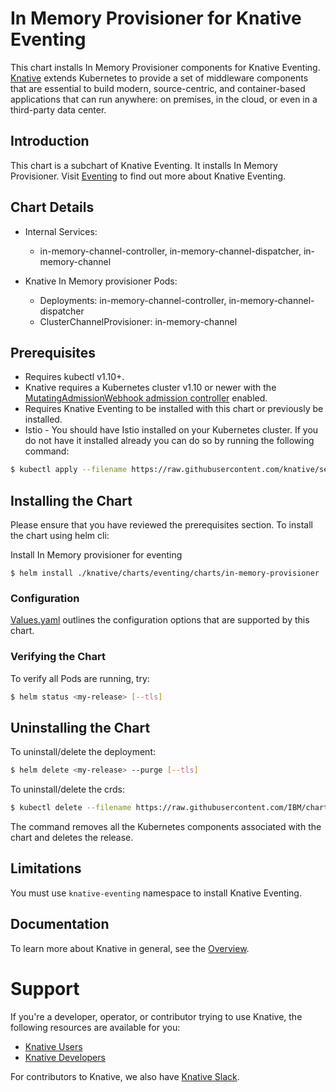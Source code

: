 # In Memory Provisioner for Knative Eventing

This chart installs In Memory Provisioner components for Knative Eventing.
[Knative](https://github.com/knative/) extends Kubernetes to provide a set of middleware components that are essential to build modern, source-centric, and container-based applications that can run anywhere: on premises, in the cloud, or even in a third-party data center.

## Introduction

This chart is a subchart of Knative Eventing. It installs In Memory Provisioner. Visit [Eventing](https://github.com/knative/eventing/blob/master/README.md) to find out more about Knative Eventing.

## Chart Details

- Internal Services:
    - in-memory-channel-controller, in-memory-channel-dispatcher, in-memory-channel

- Knative In Memory provisioner Pods:
    - Deployments: in-memory-channel-controller, in-memory-channel-dispatcher
    - ClusterChannelProvisioner: in-memory-channel

## Prerequisites

- Requires kubectl v1.10+.
- Knative requires a Kubernetes cluster v1.10 or newer with the
[MutatingAdmissionWebhook admission controller](https://kubernetes.io/docs/reference/access-authn-authz/admission-controllers/#how-do-i-turn-on-an-admission-controller)
enabled.
- Requires Knative Eventing to be installed with this chart or previously be installed.
- Istio - You should have Istio installed on your Kubernetes cluster. If you do not have it installed already you can do so by running the following command:
```bash
$ kubectl apply --filename https://raw.githubusercontent.com/knative/serving/v0.2.3/third_party/istio-1.0.2/istio.yaml
```

## Installing the Chart

Please ensure that you have reviewed the prerequisites section.
To install the chart using helm cli:

Install In Memory provisioner for eventing
```
$ helm install ./knative/charts/eventing/charts/in-memory-provisioner
```

### Configuration

[Values.yaml](https://github.com/IBM/charts/blob/master/community/knative/charts/eventing/charts/in-memory-provisioner/values.yaml) outlines the configuration options that are supported by this chart.

### Verifying the Chart

To verify all Pods are running, try:
```bash
$ helm status <my-release> [--tls]
```

## Uninstalling the Chart

To uninstall/delete the deployment:

```bash
$ helm delete <my-release> --purge [--tls]
```

To uninstall/delete the crds:
```bash
$ kubectl delete --filename https://raw.githubusercontent.com/IBM/charts/master/community/knative/all-crds.yaml
```

The command removes all the Kubernetes components associated with the chart and deletes the release.

## Limitations

You must use `knative-eventing` namespace to install Knative Eventing.

## Documentation

To learn more about Knative in general, see the [Overview](https://github.com/knative/docs/blob/master/README.md).

# Support

If you're a developer, operator, or contributor trying to use Knative, the
following resources are available for you:

- [Knative Users](https://groups.google.com/forum/#!forum/knative-users)
- [Knative Developers](https://groups.google.com/forum/#!forum/knative-dev)

For contributors to Knative, we also have [Knative Slack](https://slack.knative.dev).
